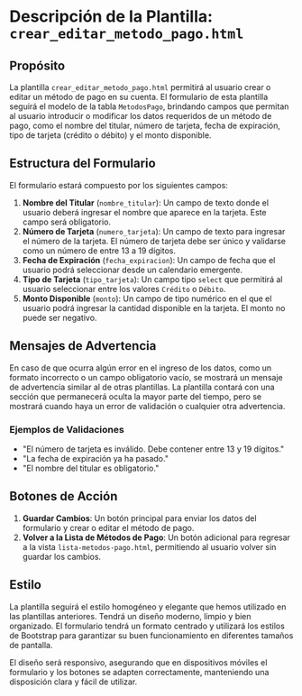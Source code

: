 # Descripción de la Plantilla: `crear_editar_metodo_pago.html`

## Propósito

La plantilla `crear_editar_metodo_pago.html` permitirá al usuario crear o editar un método de pago en su cuenta. El formulario de esta plantilla seguirá el modelo de la tabla `MetodosPago`, brindando campos que permitan al usuario introducir o modificar los datos requeridos de un método de pago, como el nombre del titular, número de tarjeta, fecha de expiración, tipo de tarjeta (crédito o débito) y el monto disponible.

## Estructura del Formulario

El formulario estará compuesto por los siguientes campos:

1. **Nombre del Titular** (`nombre_titular`): Un campo de texto donde el usuario deberá ingresar el nombre que aparece en la tarjeta. Este campo será obligatorio.
2. **Número de Tarjeta** (`numero_tarjeta`): Un campo de texto para ingresar el número de la tarjeta. El número de tarjeta debe ser único y validarse como un número de entre 13 a 19 dígitos.
3. **Fecha de Expiración** (`fecha_expiracion`): Un campo de fecha que el usuario podrá seleccionar desde un calendario emergente.
4. **Tipo de Tarjeta** (`tipo_tarjeta`): Un campo tipo `select` que permitirá al usuario seleccionar entre los valores `Crédito` o `Débito`.
5. **Monto Disponible** (`monto`): Un campo de tipo numérico en el que el usuario podrá ingresar la cantidad disponible en la tarjeta. El monto no puede ser negativo.

## Mensajes de Advertencia

En caso de que ocurra algún error en el ingreso de los datos, como un formato incorrecto o un campo obligatorio vacío, se mostrará un mensaje de advertencia similar al de otras plantillas. La plantilla contará con una sección que permanecerá oculta la mayor parte del tiempo, pero se mostrará cuando haya un error de validación o cualquier otra advertencia.

### Ejemplos de Validaciones

- "El número de tarjeta es inválido. Debe contener entre 13 y 19 dígitos."
- "La fecha de expiración ya ha pasado."
- "El nombre del titular es obligatorio."

## Botones de Acción

1. **Guardar Cambios**: Un botón principal para enviar los datos del formulario y crear o editar el método de pago.
2. **Volver a la Lista de Métodos de Pago**: Un botón adicional para regresar a la vista `lista-metodos-pago.html`, permitiendo al usuario volver sin guardar los cambios.

## Estilo

La plantilla seguirá el estilo homogéneo y elegante que hemos utilizado en las plantillas anteriores. Tendrá un diseño moderno, limpio y bien organizado. El formulario tendrá un formato centrado y utilizará los estilos de Bootstrap para garantizar su buen funcionamiento en diferentes tamaños de pantalla.

El diseño será responsivo, asegurando que en dispositivos móviles el formulario y los botones se adapten correctamente, manteniendo una disposición clara y fácil de utilizar.
